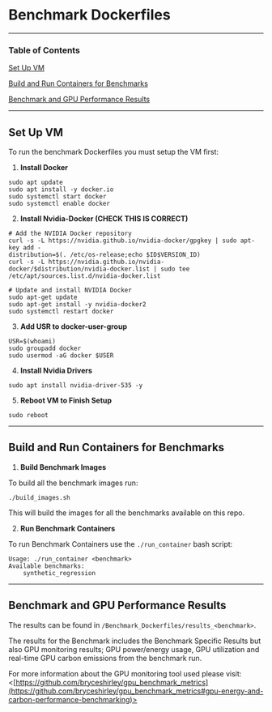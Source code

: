 # Benchmark Dockerfiles

-----------
### Table of Contents
[Set Up VM](https://github.com/bryceshirley/Benchmark_Dockerfiles?tab=readme-ov-file#set-up-vm)

[Build and Run Containers for Benchmarks](https://github.com/bryceshirley/Benchmark_Dockerfiles?tab=readme-ov-file#build-and-run-containers-for-benchmarks)

[Benchmark and GPU Performance Results](https://github.com/bryceshirley/Benchmark_Dockerfiles?tab=readme-ov-file#benchmark-and-gpu-performance-results)

-----------

## Set Up VM

To run the benchmark Dockerfiles you must setup the VM first:

1. **Install Docker**

```
sudo apt update
sudo apt install -y docker.io
sudo systemctl start docker
sudo systemctl enable docker
```

2. **Install Nvidia-Docker (CHECK THIS IS CORRECT)**

```
# Add the NVIDIA Docker repository
curl -s -L https://nvidia.github.io/nvidia-docker/gpgkey | sudo apt-key add -
distribution=$(. /etc/os-release;echo $ID$VERSION_ID)
curl -s -L https://nvidia.github.io/nvidia-docker/$distribution/nvidia-docker.list | sudo tee /etc/apt/sources.list.d/nvidia-docker.list

# Update and install NVIDIA Docker
sudo apt-get update
sudo apt-get install -y nvidia-docker2
sudo systemctl restart docker
```

3. **Add USR to docker-user-group**

```
USR=$(whoami)
sudo groupadd docker
sudo usermod -aG docker $USER
```

4. **Install Nvidia Drivers**

```
sudo apt install nvidia-driver-535 -y
```

5. **Reboot VM to Finish Setup**

```
sudo reboot
```

-----------

## Build and Run Containers for Benchmarks

1. **Build Benchmark Images**

To build all the benchmark images run:
```
./build_images.sh
```
This will build the images for all the benchmarks available on this repo.

2. **Run Benchmark Containers**

To run Benchmark Containers use the ``./run_container`` bash script:

```
Usage: ./run_container <benchmark>
Available benchmarks:
    synthetic_regression 
```

-----------

## Benchmark and GPU Performance Results

The results can be found in ``/Benchmark_Dockerfiles/results_<benchmark>``.

The results for the Benchmark includes the Benchmark Specific Results but also
GPU monitoring results; GPU power/energy usage, GPU utilization and real-time
GPU carbon emissions from the benchmark run.

For more information about the GPU monitoring tool used please visit:
<[https://github.com/bryceshirley/gpu_benchmark_metrics](https://github.com/bryceshirley/gpu_benchmark_metrics#gpu-energy-and-carbon-performance-benchmarking)>
